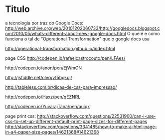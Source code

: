 # Titulo

a tecnologia por traz do Google Docs:
http://web.archive.org/web/20101202060733/http://googledocs.blogspot.com/2010/05/whats-different-about-new-google-docs.html
O que é e como funciona o tal de "Operational Transformation" que o google docs usa

http://operational-transformation.github.io/index.html


page CSS
http://codepen.io/rafaelcastrocouto/pen/LFAes/

http://codepen.io/anon/pen/EjWmON


http://jsfiddle.net/oleq/yf5hgkuj/

http://tableless.com.br/dicas-de-css-para-impressao/


http://codepen.io/Haxz/pen/qEZNRL

http://codepen.io/YuvarajTana/pen/auiqx



page print css:
http://stackoverflow.com/questions/22531900/can-i-use-css-to-set-up-different-default-print-page-sizes-for-different-pages
http://stackoverflow.com/questions/3341485/how-to-make-a-html-page-in-a4-paper-size-pages/14621368#14621368
